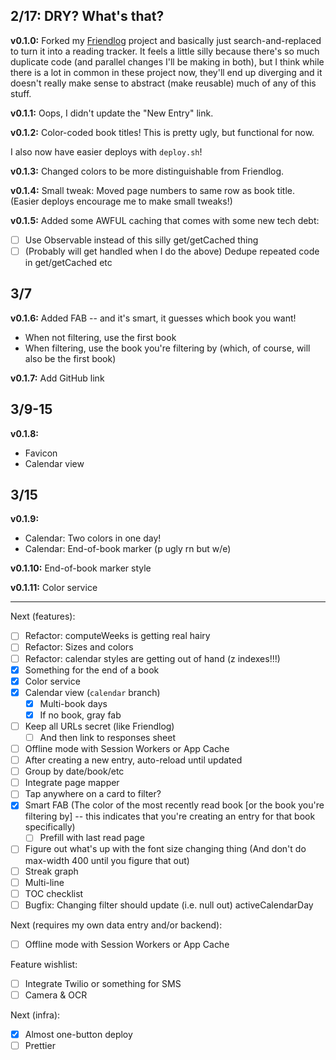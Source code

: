 ## 2/17: DRY? What's that?

**v0.1.0:** Forked my
[Friendlog](https://github.com/prendradjaja/friendlog-web) project and
basically just search-and-replaced to turn it into a reading tracker. It
feels a little silly because there's so much duplicate code (and parallel
changes I'll be making in both), but I think while there is a lot in common
in these project now, they'll end up diverging and it doesn't really make
sense to abstract (make reusable) much of any of this stuff.

**v0.1.1:** Oops, I didn't update the "New Entry" link.

**v0.1.2:** Color-coded book titles! This is pretty ugly, but functional for
now.

I also now have easier deploys with `deploy.sh`!

**v0.1.3:** Changed colors to be more distinguishable from Friendlog.

**v0.1.4:** Small tweak: Moved page numbers to same row as book title. (Easier
deploys encourage me to make small tweaks!)

**v0.1.5:** Added some AWFUL caching that comes with some new tech debt:

- [ ] Use Observable instead of this silly get/getCached thing
- [ ] \(Probably will get handled when I do the above) Dedupe repeated code in get/getCached etc

## 3/7

**v0.1.6:** Added FAB -- and it's smart, it guesses which book you want!

- When not filtering, use the first book
- When filtering, use the book you're filtering by (which, of course, will also be the first book)

**v0.1.7:** Add GitHub link

## 3/9-15

**v0.1.8:**

- Favicon
- Calendar view

## 3/15

**v0.1.9:**

- Calendar: Two colors in one day!
- Calendar: End-of-book marker (p ugly rn but w/e)

**v0.1.10:** End-of-book marker style

**v0.1.11:** Color service

----

Next (features):
- [ ] Refactor: computeWeeks is getting real hairy
- [ ] Refactor: Sizes and colors
- [ ] Refactor: calendar styles are getting out of hand (z indexes!!!)
- [x] Something for the end of a book
- [x] Color service
- [x] Calendar view (`calendar` branch)
    - [x] Multi-book days
    - [x] If no book, gray fab
- [ ] Keep all URLs secret (like Friendlog)
    - [ ] And then link to responses sheet
- [ ] Offline mode with Session Workers or App Cache
- [ ] After creating a new entry, auto-reload until updated
- [ ] Group by date/book/etc
- [ ] Integrate page mapper
- [ ] Tap anywhere on a card to filter?
- [x] Smart FAB (The color of the most recently read book [or the book you're filtering by] -- this indicates that you're creating an entry for that book specifically)
    - [ ] Prefill with last read page
- [ ] Figure out what's up with the font size changing thing (And don't do max-width 400 until you figure that out)
- [ ] Streak graph
- [ ] Multi-line
- [ ] TOC checklist
- [ ] Bugfix: Changing filter should update (i.e. null out) activeCalendarDay

Next (requires my own data entry and/or backend):
- [ ] Offline mode with Session Workers or App Cache

Feature wishlist:
- [ ] Integrate Twilio or something for SMS
- [ ] Camera & OCR

Next (infra):
- [x] Almost one-button deploy
- [ ] Prettier
